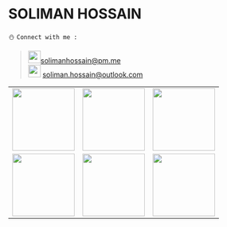 # SOLIMAN HOSSAIN
:snowman: ```Connect with me :```<br>
> <img src="https://i.imgur.com/lLoEu5V.png" width="25">solimanhossain@pm.me<br>
> <img src="https://i.imgur.com/5oxIbQt.png" width="25"> soliman.hossain@outlook.com<br>

<table>
<tr>
<td><a href="https://twitter.com/solimanhossains"><img src="https://edent.github.io/SuperTinyIcons/images/svg/twitter.svg" width="125"></a></td>
<td><a href="https://linkedin.com/in/solimanhossain"><img src="https://edent.github.io/SuperTinyIcons/images/svg/linkedin.svg" width="125"></td>
<td><a href="https://t.me/solimanhossain/"><img src="https://edent.github.io/SuperTinyIcons/images/svg/telegram.svg" width="125"></a></td>
</tr>
  
<tr>
<td><a href="https://facebook.com/solimanhossains"><img src="https://edent.github.io/SuperTinyIcons/images/svg/facebook.svg" width="125"></a></td>
<td><a href="https://forum.xda-developers.com/member.php?u=9867272"><img src="https://icons.iconarchive.com/icons/martz90/circle/512/xda-icon.png" width="125"></a></td>
<td><a href="https://unsplash.com/@solimanhossain"><img src="https://veerle.duoh.com/images/design/_squareNormal/unsplash.png" width="125"></a></td>
</tr>
</table>
<tr>

